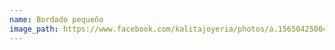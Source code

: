 ```yaml
---
name: Bordado pequeño
image_path: https://www.facebook.com/kalitajoyeria/photos/a.1565042500425741/2327961827467134/?type=3&eid=ARBlwa5DAOOjn2sqwbKzQPRN7SJ6pzLFc7SJo1aL22PvfD5Dpu1eLQx1DSvm_XKsEKpzDydjdqSkvFP7&__xts__%5B0%5D=68.ARC3CHweqFQONjncp8gfBiYomaRHcoyx7Rw89pVW7m2dAt2h2asrQNFJCamI91XPQa6nQf_S5KSE8J-tUA9ET7NQT9KngZRPR8B4erV-hm1PF5QDRkLKhDQ45KIMZ6FIdl_cTL5uBDo8Z1QdJ4dcS5GNPE0eJHY3InuYHWIlcIhfa2map5VgGrXYpp2bDzNC9Pee9O1FxyFfJkIB5DVNhgaFQHzhJn-0lRjkXapb5jx5qiSQOb1N0cVMf9RlNtKU8FtXh_4oekF588iIMinVy9YELcddsUtSzH--TIGVZacV5Ped6IS576K8hjUofBTjhbgTGCo78RYea2OlImKYKJ1z_410&__tn__=EEHH-R
---
```

